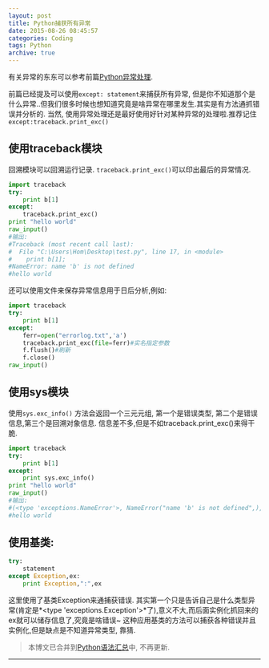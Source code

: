 ```yaml
---
layout: post
title: Python捕获所有异常
date: 2015-08-26 08:45:57
categories: Coding
tags: Python
archive: true
---
```


有关异常的东东可以参考前篇[Python异常处理](http://platinhom.github.io/2015/08/25/PythonException/).

前篇已经提及可以使用`except: statement`来捕获所有异常, 但是你不知道那个是什么异常..但我们很多时候也想知道究竟是啥异常在哪里发生.其实是有方法通抓错误并分析的. 当然, 使用异常处理还是最好使用好针对某种异常的处理啦.推荐记住`except:traceback.print_exc()`

## 使用traceback模块

回溯模块可以回溯运行记录. `traceback.print_exc()`可以印出最后的异常情况.

~~~python
import traceback
try:
	print b[1]
except:
	traceback.print_exc()
print "hello world"
raw_input()
#输出:
#Traceback (most recent call last):
#  File "C:\Users\Hom\Desktop\test.py", line 17, in <module>
#    print b[1];
#NameError: name 'b' is not defined
#hello world
~~~

还可以使用文件来保存异常信息用于日后分析,例如:

~~~python
import traceback
try:
	print b[1]
except:
	ferr=open("errorlog.txt",'a')
	traceback.print_exc(file=ferr)#实名指定参数
	f.flush()#刷新
	f.close()
raw_input()
~~~


## 使用sys模块

使用`sys.exc_info()` 方法会返回一个三元元组, 第一个是错误类型, 第二个是错误信息,第三个是回溯对象信息. 信息差不多,但是不如traceback.print_exc()来得干脆.

~~~python
import traceback
try:
	print b[1]
except:
	print sys.exc_info()
print "hello world"
raw_input()
#输出:
#(<type 'exceptions.NameError'>, NameError("name 'b' is not defined",), <traceback object at 0x02582288>)
#hello world
~~~

## 使用基类:

~~~python
try:
	statement
except Exception,ex:
	print Exception,":",ex
~~~

这里使用了基类Exception来通捕获错误. 其实第一个只是告诉自己是什么类型异常(肯定是*<type 'exceptions.Exception'>*了),意义不大,而后面实例化抓回来的ex就可以储存信息了,究竟是啥错误~ 这种应用基类的方法可以捕获各种错误并且实例化,但是缺点是不知道异常类型, 靠猜.


> 本博文已合并到[Python语法汇总](/1234/01/01/Python-Language/#catch-all-exception)中, 不再更新.

-----